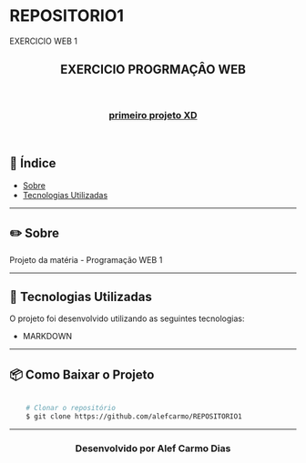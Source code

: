 # REPOSITORIO1
EXERCICIO WEB 1


<h2 align="center">
    EXERCICIO PROGRMAÇÂO WEB
</h2>

<br>

<h3 align="center">
    <a href=""> primeiro projeto XD </a>
</h3>

<br>

##  📑  Índice

- [Sobre](#-sobre)
- [Tecnologias Utilizadas](#-tecnologias-utilizadas)


---

## ✏️ Sobre

Projeto da matéria  - Programação WEB 1

---

## 🚀 Tecnologias Utilizadas

O projeto foi desenvolvido utilizando as seguintes tecnologias: 

- MARKDOWN

---

## 📦 Como Baixar o Projeto

```bash

    # Clonar o repositório
    $ git clone https://github.com/alefcarmo/REPOSITORIO1

```

---

<h3 align="center">Desenvolvido por Alef Carmo Dias</h3>
